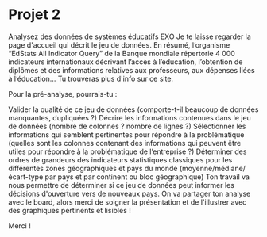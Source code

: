<h1>Projet 2 </h1>
Analysez des données de systèmes éducatifs
EXO
Je te laisse regarder la page d'accueil qui décrit le jeu de données. En résumé, l’organisme “EdStats All Indicator Query” de la Banque mondiale répertorie 4 000 indicateurs internationaux décrivant l’accès à l’éducation, l’obtention de diplômes et des informations relatives aux professeurs, aux dépenses liées à l’éducation... Tu trouveras plus d'info sur ce site.

Pour la pré-analyse, pourrais-tu :

Valider la qualité de ce jeu de données (comporte-t-il beaucoup de données manquantes, dupliquées ?) Décrire les informations contenues dans le jeu de données (nombre de colonnes ? nombre de lignes ?) Sélectionner les informations qui semblent pertinentes pour répondre à la problématique (quelles sont les colonnes contenant des informations qui peuvent être utiles pour répondre à la problématique de l’entreprise ?) Déterminer des ordres de grandeurs des indicateurs statistiques classiques pour les différentes zones géographiques et pays du monde (moyenne/médiane/écart-type par pays et par continent ou bloc géographique) Ton travail va nous permettre de déterminer si ce jeu de données peut informer les décisions d'ouverture vers de nouveaux pays. On va partager ton analyse avec le board, alors merci de soigner la présentation et de l'illustrer avec des graphiques pertinents et lisibles !

Merci !
